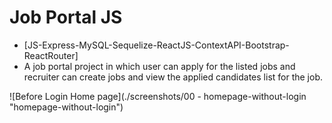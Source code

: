 # Job Portal JS

- [JS-Express-MySQL-Sequelize-ReactJS-ContextAPI-Bootstrap-ReactRouter]
- A job portal project in which user can apply for the listed jobs and recruiter can create jobs and view the applied candidates list for the job.

![Before Login Home page](./screenshots/00 - homepage-without-login "homepage-without-login")
